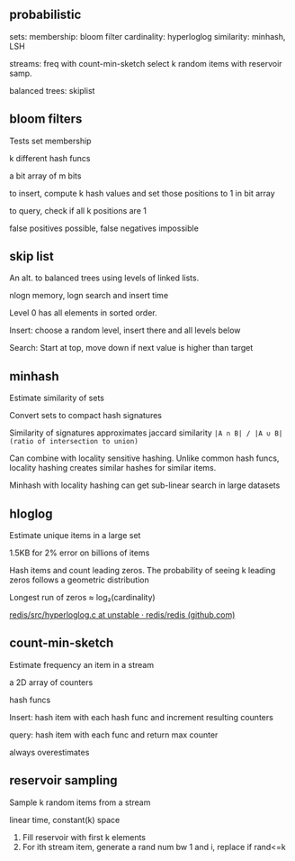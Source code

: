 ## probabilistic

sets: 
membership: bloom filter 
cardinality: hyperloglog
similarity: minhash, LSH 

streams:
freq with count-min-sketch 
select k random items with reservoir samp. 

balanced trees:
skiplist

## bloom filters

Tests set membership 

k different hash funcs

a bit array of m bits 

to insert, compute k hash values and set those positions to 1 in bit array 

to query, check if all k positions are 1 

false positives possible, false negatives impossible 



## skip list 

An alt. to balanced trees using levels of linked lists. 

nlogn memory, logn search and insert time

Level 0 has all elements in sorted order. 

Insert: choose a random level, insert there and all levels below 

Search: Start at top, move down if next value is higher than target

## minhash 

Estimate similarity of sets 

Convert sets to compact hash signatures 

Similarity of signatures approximates jaccard similarity `|A ∩ B| / |A ∪ B| (ratio of intersection to union)`

Can combine with locality sensitive hashing. Unlike common hash funcs, locality hashing creates similar hashes for similar items. 

Minhash with locality hashing can get sub-linear search in large datasets 

## hloglog

Estimate unique items in a large set 

1.5KB for 2% error on billions of items 

Hash items and count leading zeros. The probability of seeing k leading zeros follows a geometric distribution

Longest run of zeros ≈ log₂(cardinality)

[redis/src/hyperloglog.c at unstable · redis/redis (github.com)](https://github.com/redis/redis/blob/unstable/src/hyperloglog.c)


## count-min-sketch

Estimate frequency an item in a stream 

a 2D array of counters

hash funcs 

Insert: hash item with each hash func and increment resulting counters 

query: hash item with each func and return max counter 

always overestimates 


## reservoir sampling

Sample k random items from a stream 

linear time, constant(k) space 

1. Fill reservoir with first k elements
2. For ith stream item, generate a rand num bw 1 and i, replace if rand<=k

